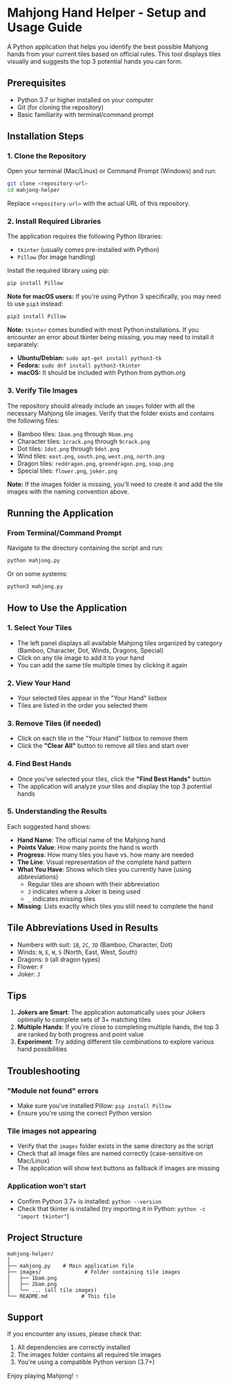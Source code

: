 # Mahjong Hand Helper - Setup and Usage Guide

A Python application that helps you identify the best possible Mahjong hands from your current tiles based on official rules. This tool displays tiles visually and suggests the top 3 potential hands you can form.

## Prerequisites

- Python 3.7 or higher installed on your computer
- Git (for cloning the repository)
- Basic familiarity with terminal/command prompt

## Installation Steps

### 1. Clone the Repository

Open your terminal (Mac/Linux) or Command Prompt (Windows) and run:

```bash
git clone <repository-url>
cd mahjong-helper
```

Replace `<repository-url>` with the actual URL of this repository.

### 2. Install Required Libraries

The application requires the following Python libraries:
- `tkinter` (usually comes pre-installed with Python)
- `Pillow` (for image handling)

Install the required library using pip:

```bash
pip install Pillow
```

**Note for macOS users:** If you're using Python 3 specifically, you may need to use `pip3` instead:

```bash
pip3 install Pillow
```

**Note:** `tkinter` comes bundled with most Python installations. If you encounter an error about tkinter being missing, you may need to install it separately:
- **Ubuntu/Debian:** `sudo apt-get install python3-tk`
- **Fedora:** `sudo dnf install python3-tkinter`
- **macOS:** It should be included with Python from python.org

### 3. Verify Tile Images

The repository should already include an `images` folder with all the necessary Mahjong tile images. Verify that the folder exists and contains the following files:
- Bamboo tiles: `1bam.png` through `9bam.png`
- Character tiles: `1crack.png` through `9crack.png`
- Dot tiles: `1dot.png` through `9dot.png`
- Wind tiles: `east.png`, `south.png`, `west.png`, `north.png`
- Dragon tiles: `reddragon.png`, `greendragon.png`, `soap.png`
- Special tiles: `flower.png`, `joker.png`

**Note:** If the images folder is missing, you'll need to create it and add the tile images with the naming convention above.

## Running the Application

### From Terminal/Command Prompt

Navigate to the directory containing the script and run:

```bash
python mahjong.py
```

Or on some systems:

```bash
python3 mahjong.py
```

## How to Use the Application

### 1. **Select Your Tiles**
   - The left panel displays all available Mahjong tiles organized by category (Bamboo, Character, Dot, Winds, Dragons, Special)
   - Click on any tile image to add it to your hand
   - You can add the same tile multiple times by clicking it again

### 2. **View Your Hand**
   - Your selected tiles appear in the "Your Hand" listbox
   - Tiles are listed in the order you selected them

### 3. **Remove Tiles (if needed)**
   - Click on each tile in the "Your Hand" listbox to remove them
   - Click the **"Clear All"** button to remove all tiles and start over

### 4. **Find Best Hands**
   - Once you've selected your tiles, click the **"Find Best Hands"** button
   - The application will analyze your tiles and display the top 3 potential hands

### 5. **Understanding the Results**
   Each suggested hand shows:
   - **Hand Name**: The official name of the Mahjong hand
   - **Points Value**: How many points the hand is worth
   - **Progress**: How many tiles you have vs. how many are needed
   - **The Line**: Visual representation of the complete hand pattern
   - **What You Have**: Shows which tiles you currently have (using abbreviations)
     - Regular tiles are shown with their abbreviation
     - `J` indicates where a Joker is being used
     - `_` indicates missing tiles
   - **Missing**: Lists exactly which tiles you still need to complete the hand

## Tile Abbreviations Used in Results

- Numbers with suit: `1B`, `2C`, `3D` (Bamboo, Character, Dot)
- Winds: `N`, `E`, `W`, `S` (North, East, West, South)
- Dragons: `D` (all dragon types)
- Flower: `F`
- Joker: `J`

## Tips

1. **Jokers are Smart**: The application automatically uses your Jokers optimally to complete sets of 3+ matching tiles
2. **Multiple Hands**: If you're close to completing multiple hands, the top 3 are ranked by both progress and point value
3. **Experiment**: Try adding different tile combinations to explore various hand possibilities

## Troubleshooting

### "Module not found" errors
- Make sure you've installed Pillow: `pip install Pillow`
- Ensure you're using the correct Python version

### Tile images not appearing
- Verify that the `images` folder exists in the same directory as the script
- Check that all image files are named correctly (case-sensitive on Mac/Linux)
- The application will show text buttons as fallback if images are missing

### Application won't start
- Confirm Python 3.7+ is installed: `python --version`
- Check that tkinter is installed (try importing it in Python: `python -c "import tkinter"`)

## Project Structure

```
mahjong-helper/
│
├── mahjong.py    # Main application file
├── images/              # Folder containing tile images
│   ├── 1bam.png
│   ├── 2bam.png
│   └── ... (all tile images)
└── README.md           # This file
```

## Support

If you encounter any issues, please check that:
1. All dependencies are correctly installed
2. The images folder contains all required tile images
3. You're using a compatible Python version (3.7+)

Enjoy playing Mahjong! 🀄